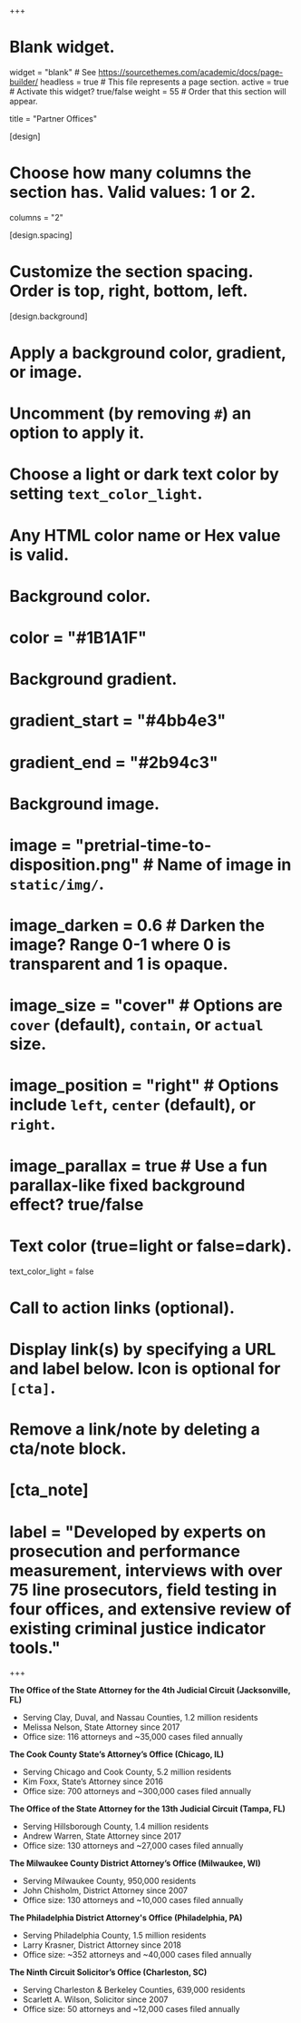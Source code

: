 +++
# Blank widget.
widget = "blank"  # See https://sourcethemes.com/academic/docs/page-builder/
headless = true  # This file represents a page section.
active = true  # Activate this widget? true/false
weight = 55  # Order that this section will appear.

title = "Partner Offices"

[design]
  # Choose how many columns the section has. Valid values: 1 or 2.
  columns = "2"

[design.spacing]
  # Customize the section spacing. Order is top, right, bottom, left.


[design.background]
  # Apply a background color, gradient, or image.
  #   Uncomment (by removing `#`) an option to apply it.
  #   Choose a light or dark text color by setting `text_color_light`.
  #   Any HTML color name or Hex value is valid.

  # Background color.
  # color = "#1B1A1F"
  
  # Background gradient.
  # gradient_start = "#4bb4e3"
  # gradient_end = "#2b94c3"
  
  # Background image.
  # image = "pretrial-time-to-disposition.png"  # Name of image in `static/img/`.
  # image_darken = 0.6  # Darken the image? Range 0-1 where 0 is transparent and 1 is opaque.
  # image_size = "cover"  #  Options are `cover` (default), `contain`, or `actual` size.
  # image_position = "right"  # Options include `left`, `center` (default), or `right`.
  # image_parallax = true  # Use a fun parallax-like fixed background effect? true/false
  
  # Text color (true=light or false=dark).
  text_color_light = false

# Call to action links (optional).
#   Display link(s) by specifying a URL and label below. Icon is optional for `[cta]`.
#   Remove a link/note by deleting a cta/note block.
# [cta_note]
#  label = "Developed by experts on prosecution and performance measurement, interviews with over 75 line prosecutors, field testing in four offices, and extensive review of existing criminal justice indicator tools."



+++



<b> The Office of the State Attorney for the 4th Judicial Circuit (Jacksonville, FL) </b>

- Serving Clay, Duval, and Nassau Counties, 1.2 million residents
- Melissa Nelson, State Attorney since 2017
- Office size: 116 attorneys and ~35,000 cases filed annually

<b> The Cook County State’s Attorney’s Office (Chicago, IL) </b>

- Serving Chicago and Cook County, 5.2 million residents
- Kim Foxx, State’s Attorney since 2016
- Office size: 700 attorneys and ~300,000 cases filed annually

<b> The Office of the State Attorney for the 13th Judicial Circuit (Tampa, FL) </b>

- Serving Hillsborough County, 1.4 million residents
- Andrew Warren, State Attorney since 2017
- Office size: 130 attorneys and ~27,000 cases filed annually

<b> The Milwaukee County District Attorney’s Office (Milwaukee, WI)  </b>

- Serving Milwaukee County, 950,000 residents
- John Chisholm, District Attorney since 2007
- Office size: 130 attorneys and ~10,000 cases filed annually

<b> The Philadelphia District Attorney's Office (Philadelphia, PA) </b>

- Serving Philadelphia County, 1.5 million residents
- Larry Krasner, District Attorney since 2018
- Office size: ~352 attorneys and ~40,000 cases filed annually

<b> The Ninth Circuit Solicitor’s Office (Charleston, SC) </b>

- Serving Charleston & Berkeley Counties, 639,000 residents
- Scarlett A. Wilson, Solicitor since 2007
- Office size: 50 attorneys and ~12,000 cases filed annually








